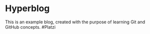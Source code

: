 # Hyperblog
This is an example blog, created with the purpose of learning Git and GitHub concepts. #Platzi
